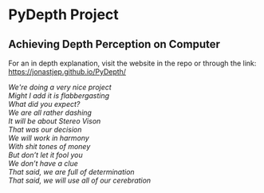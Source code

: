 # PyDepth Project
## Achieving Depth Perception on Computer

For an in depth explanation, visit the website in the repo or through the link: 
https://jonastjep.github.io/PyDepth/

*We're doing a very nice project  
Might I add it is flabbergasting  
What did you expect?  
We are all rather dashing   
It will be about Stereo Vison  
That was our decision   
We will work in harmony   
With shit tones of money   
But don’t let it fool you  
We don’t have a clue   
That said, we are full of determination   
That said, we will use all of our cerebration*

